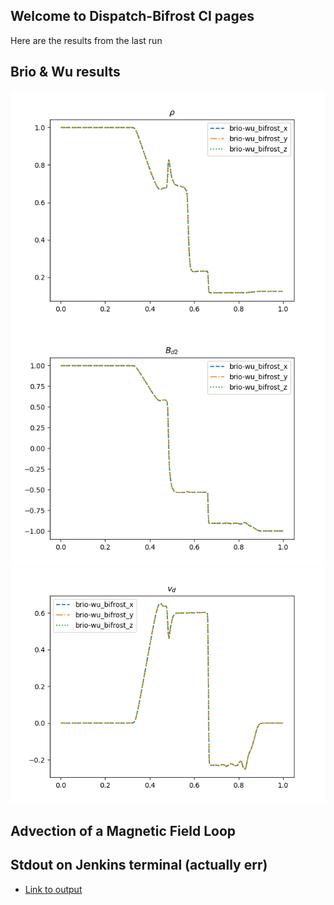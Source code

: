 ## Welcome to Dispatch-Bifrost CI pages 

Here are the results from the last run  

## Brio & Wu results

  ![briowu-rho](brio-wu_test_rho.png)
  ![briowu-bd2](brio-wu_test_bd2.png)
  ![briowu-ud](brio-wu_test_ud.png)

## Advection of a Magnetic Field Loop 

## Stdout on Jenkins terminal (actually err)
  - [Link to output](output_file.txt)
  

